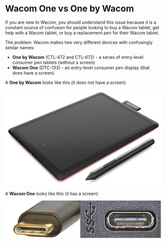 # Wacom One vs One by Wacom

If you are new to Wacom, you should understand this issue because it is a constant source of confusion for people looking to buy a Wacom tablet, get help with a Wacom tablet, or buy a replacement pen for their Wacom tablet.

The problem: Wacom makes two very different devices with confusingly similar names:

* **One by Wacom** (CTL-472 and CTL-672) - a series of entry-level consumer pen tablets (without a screen)
* **Wacom One** (DTC-133) - an entry-level consumer pen display (that does have a screen).

A **One by Wacom** looks like this (it does not have a screen):

![](<../../.gitbook/assets/image (2) (1) (1) (1).png>)

A **Wacom One** looks like this (it has a screen):

![](<../../.gitbook/assets/image (292).png>)





##

